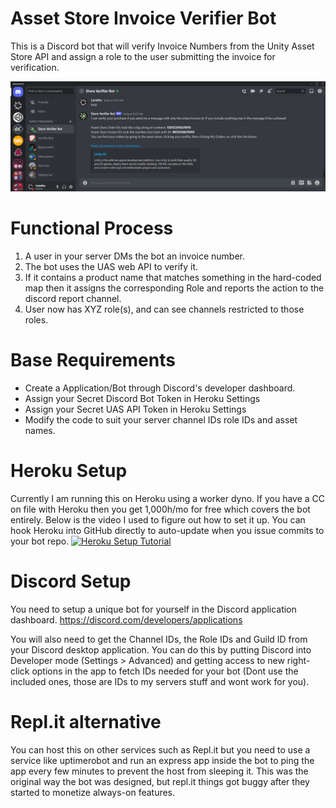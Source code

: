 # Asset Store Invoice Verifier Bot
This is a Discord bot that will verify Invoice Numbers from the Unity Asset Store API and assign a role to the user submitting the invoice for verification.

![The bot help response](help.png?raw=true "Help")

# Functional Process
1. A user in your server DMs the bot an invoice number.
2. The bot uses the UAS web API to verify it.
3. If it contains a product name that matches something in the hard-coded map then it assigns the corresponding Role and reports the action to the discord report channel.
4. User now has XYZ role(s), and can see channels restricted to those roles.

# Base Requirements
* Create a Application/Bot through Discord's developer dashboard.
* Assign your Secret Discord Bot Token in Heroku Settings
* Assign your Secret UAS API Token in Heroku Settings
* Modify the code to suit your server channel IDs role IDs and asset names.

# Heroku Setup
Currently I am running this on Heroku using a worker dyno. If you have a CC on file with Heroku then you get 1,000h/mo for free which covers the bot entirely. Below is the video I used to figure out how to set it up. You can hook Heroku into GitHub directly to auto-update when you issue commits to your bot repo.
[![Heroku Setup Tutorial](https://img.youtube.com/vi/OFearuMjI4s/0.jpg)](https://www.youtube.com/watch?v=OFearuMjI4s)

# Discord Setup
You need to setup a unique bot for yourself in the Discord application dashboard.
https://discord.com/developers/applications

You will also need to get the Channel IDs, the Role IDs and Guild ID from your Discord desktop application. You can do this by putting Discord into Developer mode (Settings > Advanced) and getting access to new right-click options in the app to fetch IDs needed for your bot (Dont use the included ones, those are IDs to my servers stuff and wont work for you).

# Repl.it alternative
You can host this on other services such as Repl.it but you need to use a service like uptimerobot and run an express app inside the bot to ping the app every few minutes to prevent the host from sleeping it. This was the original way the bot was designed, but repl.it things got buggy after they started to monetize always-on features.